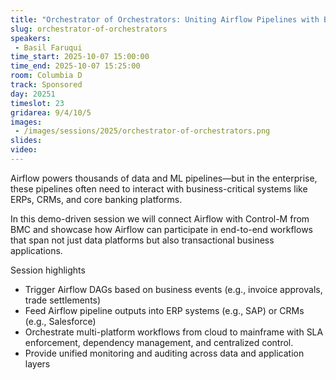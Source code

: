 ```yaml
---
title: "Orchestrator of Orchestrators: Uniting Airflow Pipelines with Business Applications in Production"
slug: orchestrator-of-orchestrators
speakers:
 - Basil Faruqui
time_start: 2025-10-07 15:00:00
time_end: 2025-10-07 15:25:00
room: Columbia D
track: Sponsored
day: 20251
timeslot: 23
gridarea: 9/4/10/5
images: 
 - /images/sessions/2025/orchestrator-of-orchestrators.png
slides:
video:
---
```


Airflow powers thousands of data and ML pipelines—but in the enterprise, these pipelines often need to interact with business-critical systems like ERPs, CRMs, and core banking platforms.

In this demo-driven session we will connect Airflow with Control-M from BMC and showcase how Airflow can participate in end-to-end workflows that span not just data platforms but also transactional business applications.

Session highlights

 * Trigger Airflow DAGs based on business events (e.g., invoice approvals, trade settlements)
 * Feed Airflow pipeline outputs into ERP systems (e.g., SAP) or CRMs (e.g., Salesforce)
 * Orchestrate multi-platform workflows from cloud to mainframe with SLA enforcement, dependency management, and centralized control.
 * Provide unified monitoring and auditing across data and application layers